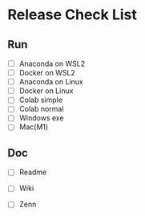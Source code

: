 # Release Check List
## Run
- [ ] Anaconda on WSL2
- [ ] Docker on WSL2
- [ ] Anaconda on Linux
- [ ] Docker on Linux
- [ ] Colab simple
- [ ] Colab normal
- [ ] Windows exe
- [ ] Mac(M1)

## Doc
- [ ] Readme
- [ ] Wiki
- [ ] Zenn


